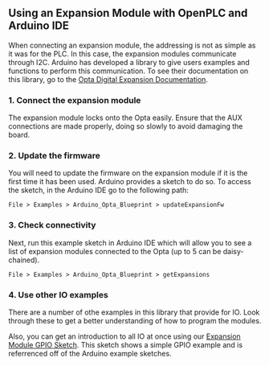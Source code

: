## Using an Expansion Module with OpenPLC and Arduino IDE

When connecting an expansion module, the addressing is not as simple as it was for the PLC. In this case, the expansion modules communicate through I2C. Arduino has 
developed a library to give users examples and functions to perform this communication. To see their documentation on this library, go to the 
[Opta Digital Expansion Documentation](https://docs.arduino.cc/tutorials/opta/user-manual/#opta-digital-expansions). 

### 1. Connect the expansion module

The expansion module locks onto the Opta easily. Ensure that the AUX connections are made properly, doing so slowly to avoid damaging the board.


### 2. Update the firmware

You will need to update the firmware on the expansion module if it is the first time it has been used. Arduino provides a sketch to do so. To access the sketch, in 
the Arduino IDE go to the following path:
```
File > Examples > Arduino_Opta_Blueprint > updateExpansionFw 
```

### 3. Check connectivity

Next, run this example sketch in Arduino IDE which will allow you to see a list of expansion modules connected to the Opta (up to 5 can be daisy-chained). 

```
File > Examples > Arduino_Opta_Blueprint > getExpansions
```

### 4. Use other IO examples
There are a number of othe examples in this library that provide for IO. Look through these to get a better understanding of how to program the modules.

Also, you can get an introduction to all IO at once using our [Expansion Module GPIO Sketch](). This sketch shows a simple GPIO example and is referrenced off of 
the Arduino example sketches.
